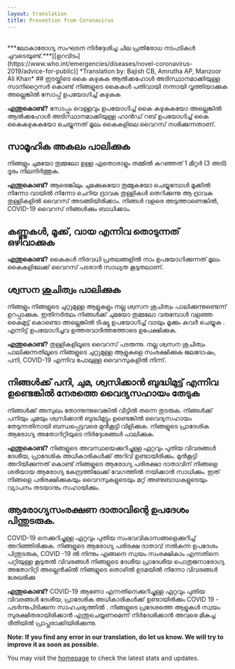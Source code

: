 ```yaml
---
layout: translation
title: Prevention from Coronavirus
---
```


<br>
***ലോകാരോഗ്യ സംഘടന നിർദ്ദേശിച്ച ചില പ്രതിരോധ നടപടികൾ ചുവടെയുണ്ട്.***[[ഉറവിടം](https://www.who.int/emergencies/diseases/novel-coronavirus-2019/advice-for-public)]
*Translation by: Bajish CB, Amrutha AP, Manzoor Ali Khan*
## ഇടയ്ക്കിടെ കൈ കഴുകുക
ആൽക്കഹോൾ അടിസ്ഥാനമാക്കിയുള്ള സാനിറ്റൈസർ കൊണ്ട്   നിങ്ങളുടെ കൈകൾ പതിവായി നന്നായി വൃത്തിയാക്കുക അല്ലെങ്കിൽ സോപ്പ് ഉപയോഗിച്ച് കഴുകുക

**എന്തുകൊണ്ട്?** സോപ്പും വെള്ളവും ഉപയോഗിച്ച് കൈ കഴുകുകയോ അല്ലെങ്കിൽ ആൽക്കഹോൾ അടിസ്ഥാനമാക്കിയുള്ള ഹാൻഡ് റബ് ഉപയോഗിച്ച് കൈ കൈകഴുകുകയോ ചെയ്യുന്നത് മൂലം  കൈകളിലെ വൈറസ്
നശിക്കുന്നതാണ്.

## സാമൂഹിക അകലം പാലിക്കുക

നിങ്ങളും ചുമയോ തുമ്മലോ ഉള്ള ഏതൊരാളും തമ്മിൽ കുറഞ്ഞത് 1 മീറ്റർ (3 അടി) ദൂരം നിലനിർത്തുക.

**എന്തുകൊണ്ട്?** ആരെങ്കിലും ചുമക്കുകയോ  തുമ്മുകയോ ചെയ്യുമ്പോൾ മൂക്കിൽ നിന്നോ വായിൽ നിന്നോ ചെറിയ ദ്രാവക തുള്ളികൾ തെറിക്കുന്നു   ആ ദ്രാവക തുള്ളികളിൽ
വൈറസ് അടങ്ങിയിരിക്കാം. നിങ്ങൾ വളരെ അടുത്താണെങ്കിൽ,  COVID-19 വൈറസ്‌  നിങ്ങൾക്കും ബാധിക്കാം.


## കണ്ണുകൾ, മൂക്ക്, വായ എന്നിവ തൊടുന്നത് ഒഴിവാക്കുക

**എന്തുകൊണ്ട്?** കൈകൾ നിരവധി പ്രതലങ്ങളിൽ നാം ഉപയോഗിക്കുന്നത് മൂലം കൈകളിലേക്ക് വൈറസ്‌ പടരാൻ സാധ്യത കൂടുതലാണ്.

## ശ്വസന ശുചിത്വം പാലിക്കുക

നിങ്ങളും നിങ്ങളുടെ ചുറ്റുമുള്ള ആളുകളും നല്ല ശ്വസന ശുചിത്വം പാലിക്കുന്നുണ്ടെന്ന് ഉറപ്പാക്കുക. ഇതിനർത്ഥം നിങ്ങൾക്ക്
ചുമയോ തുമ്മലോ വരുമ്പോൾ വളഞ്ഞ കൈമുട്ട് കൊണ്ടൊ അല്ലെങ്കിൽ ടിഷ്യു ഉപയോഗിച്ച് വായും മൂക്കും കവർ ചെയ്യുക . എന്നിട്ട് ഉപയോഗിച്ചവ ഉത്തരവാദിത്തത്തോടെ  ഉപേക്ഷിക്കുക.

**എന്തുകൊണ്ട്?** തുള്ളികളിലൂടെ  വൈറസ് പടരുന്നു. നല്ല ശ്വസന ശുചിത്വം പാലിക്കുന്നതിലൂടെ നിങ്ങളുടെ ചുറ്റുമുള്ള ആളുകളെ സംരക്ഷിക്കുക
ജലദോഷം, പനി, COVID-19 എന്നിവ പോലുള്ള വൈറസുകളിൽ നിന്ന്.

## നിങ്ങൾക്ക് പനി, ചുമ, ശ്വസിക്കാൻ ബുദ്ധിമുട്ട് എന്നിവ ഉണ്ടെങ്കിൽ നേരത്തെ വൈദ്യസഹായം തേടുക

നിങ്ങൾക്ക് അസുഖം തോന്നുന്നുവെങ്കിൽ വീട്ടിൽ തന്നെ തുടരുക. നിങ്ങൾക്ക് പനിയും ചുമയും ശ്വസിക്കാൻ ബുദ്ധിമുട്ടും ഉണ്ടെങ്കിൽ വൈദ്യസഹായം തേടുന്നതിനായി ബന്ധപ്പെട്ടവരെ
മുൻകൂട്ടി വിളിക്കുക. നിങ്ങളുടെ പ്രാദേശിക ആരോഗ്യ അതോറിറ്റിയുടെ നിർദ്ദേശങ്ങൾ പാലിക്കുക.

**എന്തുകൊണ്ട്?** നിങ്ങളുടെ അവസ്ഥയെക്കുറിച്ചുള്ള ഏറ്റവും പുതിയ വിവരങ്ങൾ‌ ദേശീയ, പ്രാദേശിക അധികാരികൾക്ക് അറിവ്  ഉണ്ടായിരിക്കും. മുൻ‌കൂട്ടി അറിയിക്കുന്നത് കൊണ്ട്  നിങ്ങളുടെ ആരോഗ്യ പരിരക്ഷാ ദാതാവിന് നിങ്ങളെ ശരിയായ ആരോഗ്യ കേന്ദ്രത്തിലേക്ക്  വേഗത്തിൽ നയിക്കാൻ സാധിക്കും.
ഇത് നിങ്ങളെ പരിരക്ഷിക്കുകയും വൈറസുകളുടെയും മറ്റ് അണുബാധകളുടെയും വ്യാപനം തടയാനും സഹായിക്കും.

## ആരോഗ്യസംരക്ഷണ ദാതാവിന്റെ ഉപദേശം പിന്തുടരുക.

COVID-19 നെക്കുറിച്ചുള്ള ഏറ്റവും പുതിയ സംഭവവികാസങ്ങളെക്കുറിച്ച് അറിഞ്ഞിരിക്കുക. നിങ്ങളുടെ ആരോഗ്യ പരിരക്ഷ ദാതാവ് നൽകുന്ന ഉപദേശം പിന്തുടരുക,  COVID -19 ൽ  നിന്നും എങ്ങനെ സ്വയം സംരക്ഷികാം എന്നതിനെ പറ്റിയുള്ള കൂടുതൽ വിവരങ്ങൾ നിങ്ങളുടെ ദേശീയ പ്രാദേശീയ പൊതുജനാരോഗ്യ അതോറിറ്റി അല്ലെൻകിൽ നിങ്ങളുടെ തൊഴിൽ ഉടമയിൽ നിന്നോ വിവരങ്ങൾ ശേഖരിക്കു

**എന്തുകൊണ്ട്?** COVID-19 ആണോ എന്നതിനെക്കുറിച്ചുള്ള ഏറ്റവും പുതിയ വിവരങ്ങൾ ദേശീയ, പ്രാദേശിക അധികാരികൾക്ക് ഉണ്ടായിരിക്കും COVID 19 - പടർന്നുപിടിക്കുന്ന സാഹചര്യത്തിൽ . നിങ്ങളുടെ പ്രദേശത്തെ ആളുകൾ സ്വയം സുരക്ഷിതരായിരിക്കാൻ എന്തുചെയ്യണമെന്ന് നിർദേശിക്കാൻ  അവരെ മികച്ച രീതിയിൽ പ്രാപ്തരാക്കിയിരിക്കുന്നു.

**Note: If you find any error in our translation, do let us know. We will try to improve it as soon as possible.**

You may visit the [homepage](/) to check the latest stats and updates.
